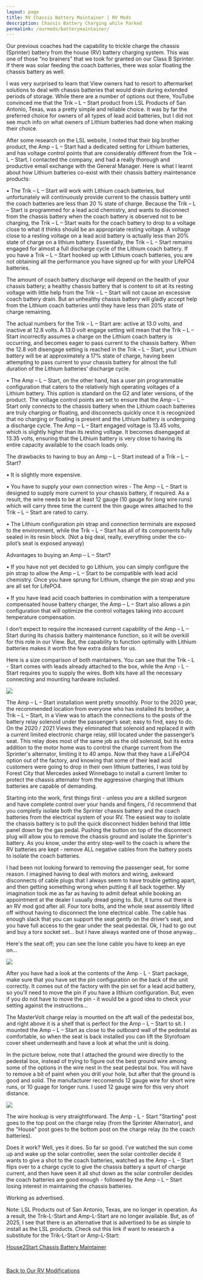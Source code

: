 ```yaml
---
layout: page
title: RV Chassis Battery Maintainer | RV Mods
description: Chassis Battery Charging while Parked
permalink: /ourmods/batterymaintainer/
---
```

Our previous coaches had the capability to trickle charge the chassis (Sprinter) battery from the house (RV) battery charging system.  This was one of those “no brainers” that we took for granted on our Class B Sprinter.  If there was solar feeding the coach batteries, there was solar floating the chassis battery as well.

I was very surprised to learn that View owners had to resort to aftermarket solutions to deal with chassis batteries that would drain during extended periods of storage.  While there are a number of options out there, YouTube convinced me that the Trik – L – Start product from LSL Products of San Antonio, Texas, was a pretty simple and reliable choice.  It was by far the preferred choice for owners of all types of lead acid batteries, but I did not see much info on what owners of Lithium batteries had done when making their choice.

After some research on the LSL website, I noted that their big brother product, the Amp – L – Start had a dedicated setting for Lithium batteries, and has voltage control points that are considerably different from the Trik – L – Start.  I contacted the company, and had a really thorough and productive email exchange with the General Manager.  Here is what I learnt about how Lithium batteries co-exist with their chassis battery maintenance products:

•	The Trik – L – Start will work with Lithium coach batteries, but unfortunately will continuously provide current to the chassis battery until the coach batteries are less than 20 % state of charge.  Because the Trik – L – Start is programmed for a lead acid chemistry, and wants to disconnect from the chassis battery when the coach battery is observed not to be charging, the Trik – L – Start waits for the coach battery to drop to a voltage close to what it thinks should be an appropriate resting voltage.  A voltage close to a resting voltage on a lead acid battery is actually less than 20% state of charge on a lithium battery.  Essentially, the Trik – L – Start remains engaged for almost a full discharge cycle of the Lithium coach battery.  If you have a Trik – L – Start hooked up with Lithium coach batteries, you are not obtaining all the performance you have signed up for with your LifePO4 batteries.  

  The amount of coach battery discharge will depend on the health of your chassis battery; a healthy chassis battery that is content to sit at its resting voltage with little help from the Trik – L – Start will not cause an excessive coach battery drain.  But an unhealthy chassis battery will gladly accept help from the Lithium coach batteries until they have less than 20% state of charge remaining.

  The actual numbers for the Trik – L – Start are: active at 13.0 volts, and inactive at 12.8 volts.  A 13.0 volt engage setting will mean that the Trik – L – Start incorrectly assumes a charge on the Lithium coach battery is occurring, and becomes eager to pass current to the chassis battery.  When the 12.8 volt disengage setting is reached in the Trik – L – Start, your Lithium battery will be at approximately a 17% state of charge, having been attempting to pass current to your chassis battery for almost the full duration of the Lithium batteries’ discharge cycle. 

•	The Amp – L – Start, on the other hand, has a user pin programmable configuration that caters to the relatively high operating voltages of a Lithium battery.  This option is standard on the G2 and later versions, of the product.  The voltage control points are set to ensure that the Amp – L – Start only connects to the chassis battery when the Lithium coach batteries are truly charging or floating, and disconnects quickly once it is recognized that no charging or floating is present and the Lithium battery is undergoing a discharge cycle. The Amp – L – Start engaged voltage is 13.45 volts, which is slightly higher than its resting voltage.  It becomes disengaged at 13.35 volts, ensuring that the Lithium battery is very close to having its entire capacity available to the coach loads only.

The drawbacks to having to buy an Amp – L – Start instead of a Trik – L – Start?

•	It is slightly more expensive.

•	You have to supply your own connection wires - The Amp – L – Start is designed to supply more current to your chassis battery, if required.  As a result, the wire needs to be at least 12 gauge (10 gauge for long wire runs) which will carry three time the current the thin gauge wires attached to the Trik – L – Start are rated to carry.

•	The Lithium configuration pin strap and connection terminals are exposed to the environment, while the Trik – L – Start has all of its components fully sealed in its resin block.  (Not a big deal, really, everything under the co-pilot’s seat is exposed anyway)

Advantages to buying an Amp – L – Start?

•	If you have not yet decided to go Lithium, you can simply configure the pin strap to allow the Amp – L – Start to be compatible with lead acid chemistry.  Once you have sprung for Lithium, change the pin strap and you are all set for LifePO4.

•	If you have lead acid coach batteries in combination with a temperature compensated house battery charger, the Amp – L – Start also allows a pin configuration that will optimize the control voltages taking into account temperature compensation.

I don’t expect to require the increased current capability of the Amp – L – Start during its chassis battery maintenance function, so it will be overkill for this role in our View.  But, the capability to function optimally with Lithium batteries makes it worth the few extra dollars for us.

Here is a size comparison of both maintainers.  You can see that the Trik - L - Start comes with leads already attached to the box, while the Amp - L - Start requires you to supply the wires.  Both kits have all the necessary connecting and mounting hardware included.

<img src="/assets/sizecomparisonweb.jpg"/>

The Amp – L – Start installation went pretty smoothly. Prior to the 2020 year, the recommended location from everyone who has installed its brother, a Trik – L – Start, in a View was to attach the connections to the posts of the battery relay solenoid under the passenger’s seat; easy to find, easy to do. On the 2020 / 2021 Views they eliminated that solenoid and replaced it with a current limited electronic charge relay, still located under the passenger’s seat. This relay does most of the same job as the old solenoid, but its extra addition to the motor home was to control the charge current from the Sprinter's alternator, limiting it to 40 amps. Now that they have a LiFePO4 option out of the factory, and knowing that some of their lead acid customers were going to drop in their own lithium batteries, I was told by Forest City that Mercedes asked Winnebago to install a current limiter to protect the chassis alternator from the aggressive charging that lithium batteries are capable of demanding. 

Starting into the work, first things first - unless you are a skilled surgeon and have complete control over your hands and fingers, I'd recommend that you completly isolate both the Sprinter chassis battery and the coach batteries from the electrical system of your RV.  The easiest way to isolate the chassis battery is to pull the quick disconnect hidden behind that little panel down by the gas pedal.  Pushing the button on top of the disconnect plug will allow you to remove the chassis ground and isolate the Sprinter's battery.  As you know, under the entry step-well to the coach is where the RV batteries are kept - remove ALL negative cables from the battery posts to isolate the coach batteries.

I had been not looking forward to removing the passenger seat, for some reason. I imagined having to deal with motors and wiring, awkward disconnects of cable plugs that I always seem to have trouble getting apart, and then getting something wrong when putting it all back together. My imagination took me as far as having to admit defeat while booking an appointment at the dealer I usually dread going to. But, it turns out there is an RV mod god after all. Four torx bolts, and the whole seat assembly lifted off without having to disconnect the lone electrical cable. The cable has enough slack that you can support the seat gently on the driver’s seat, and you have full access to the gear under the seat pedestal. Ok, I had to go out and buy a torx socket set... but I have always wanted one of those anyway...

Here's the seat off; you can see the lone cable you have to keep an eye on...

<img src="/assets/amplstartseatoffviewweb.jpg"/>

After you have had a look at the contents of the Amp - L - Start package, make sure that you have set the pin configuration on the back of the unit correctly.  It comes out of the factory with the pin set for a lead acid battery, so you'll need to move the pin if you have a lithium configuration.  But, even if you do not have to move the pin - it would be a good idea to check your setting against the instructions...

The MasterVolt charge relay is mounted on the aft wall of the pedestal box, and right above it is a shelf that is perfect for the Amp – L – Start to sit. I mounted the Amp – L – Start as close to the outboard wall of the pedestal as comfortable, so when the seat is back installed you can lift the Styrofoam cover sheet underneath and have a look at what the unit is doing.

In the picture below, note that I attached the ground wire directly to the pedestal box, instead of trying to figure out the best ground wire among some of the options in the wire nest in the seat pedestal box.  You will have to remove a bit of paint when you drill your hole, but after that the ground is good and solid.  The manufacturer reccomends 12 gauge wire for short wire runs, or 10 guage for longer runs.  I used 12 gauge wire for this very short distance.

<img src="/assets/amplstartcloseviewweb.jpg"/>

The wire hookup is very straightforward.  The Amp - L - Start "Starting" post goes to the top post on the charge relay (from the Sprinter Alternator), and the "House" post goes to the bottom post on the charge relay (to the coach batteries).

Does it work? Well, yes it does. So far so good. I’ve watched the sun come up and wake up the solar controller, seen the solar controller decide it wants to give a shot to the coach batteries, watched as the Amp – L – Start flips over to a charge cycle to give the chassis battery a spurt of charge current, and then have seen it all shut down as the solar controller decides the coach batteries are good enough - followed by the Amp – L – Start losing interest in maintaining the chassis batteries. 

Working as advertised.

Note:  LSL Products out of San Antonio, Texas, are no longer in operation.  As a result, the Trik-L-Start and Amp-L-Start are no longer available.  But, as of 2025, I see that there is an alternative that is advertised to be as simple to install as the LSL products.  Check out this link if want to research a substitute for the Trik-L-Start or Amp-L-Start:

<a href = "https://house2start.com/" target="_blank">House2Start Chassis Battery Maintainer </a>

<br> 

[Back to Our RV Modifications](/ourmods/)
